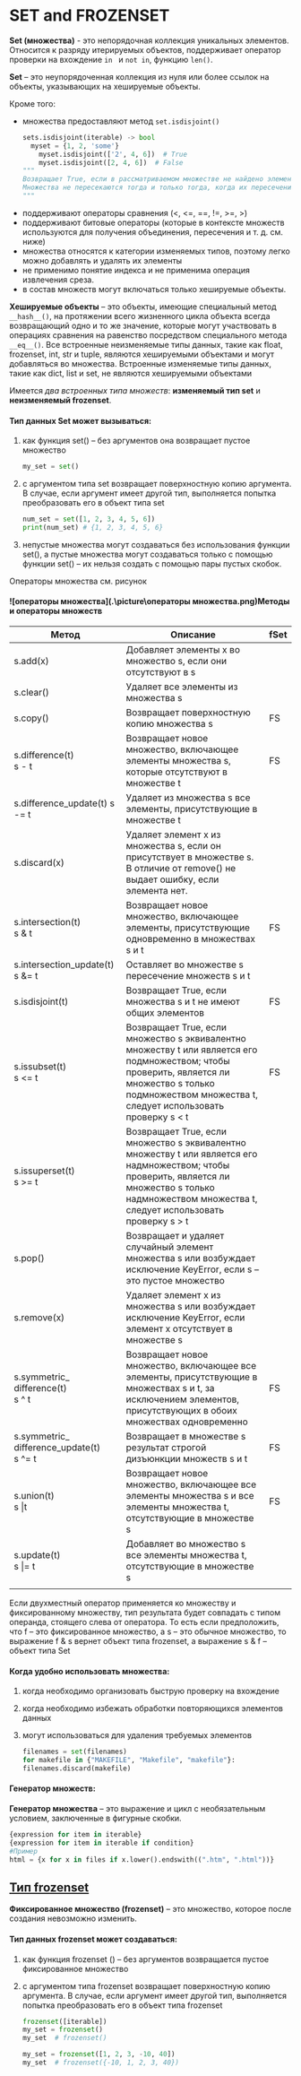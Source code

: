 # SET and FROZENSET   

**Set (множества)** - это непорядочная коллекция уникальных элементов. Относится  к разряду итерируемых объектов, поддерживает оператор проверки на вхождение `in `  и `not in`, функцию `len()`.  

**Set** – это неупорядоченная коллекция из нуля или более ссылок на объекты, указывающих на хешируемые объекты.  

Кроме того:

- множества предоставляют метод `set.isdisjoint()`  

  ```python
  sets.isdisjoint(iterable) -> bool
    myset = {1, 2, 'some'}
      myset.isdisjoint(['2', 4, 6])  # True
      myset.isdisjoint([2, 4, 6])  # False
  """
  Возвращает True, если в рассматриваемом множестве не найдено элементов, присутствующих в указанном объекте.
  Множества не пересекаются тогда и только тогда, когда их пересечение пусто.
  """
  ```

* поддерживают операторы сравнения (<, <=, ==, !=, >=, >)    
* поддерживают битовые операторы (которые в контексте множеств используются для получения объединения, пересечения и т. д. см. ниже)  
* множества относятся к категории изменяемых типов, поэтому легко можно добавлять и удалять их элементы
* не применимо понятие индекса и не применима операция извлечения среза.     
* в состав множеств могут включаться только хешируемые объекты.  

**Хешируемые объекты** – это объекты, имеющие специальный метод `__hash__()`, на протяжении всего жизненного цикла объекта всегда возвращающий одно и то же значение, которые могут участвовать в операциях сравнения на равенство посредством специального метода `__eq__()`.  Все встроенные неизменяемые типы данных, такие как float, frozenset, int, str и tuple, являются хешируемыми объектами и могут добавляться во множества. Встроенные изменяемые типы данных, такие как dict, list и set, не являются хешируемыми объектами  

Имеется *два встроенных типа множеств*: **изменяемый тип set** и **неизменяемый frozenset**.  

#### Тип данных Set может вызываться:

1. как функция set()   – без аргументов  она возвращает пустое множество

   ```python
   my_set = set()
   ```

2. с аргументом типа set возвращает поверхностную копию аргумента. В случае, если аргумент имеет другой тип, выполняется попытка преобразовать его в объект типа set  

   ```python
   num_set = set([1, 2, 3, 4, 5, 6])  
   print(num_set) # {1, 2, 3, 4, 5, 6}
   ```

3.  непустые множества могут создаваться без использования функции set(), а пустые множества могут создаваться только с помощью функции set() – их нельзя создать с помощью пары пустых скобок.  

Операторы множества см. рисунок

#### ![операторы множества](.\picture\операторы множества.png)Методы и операторы множеств

| Метод                                         | Описание                                                     | fSet |
| --------------------------------------------- | ------------------------------------------------------------ | ---- |
| s.add(x)                                      | Добавляет элементы x во множество s, если они отсутствуют в s |      |
| s.clear()                                     | Удаляет все элементы из множества s                          |      |
| s.copy()                                      | Возвращает поверхностную копию множества s                   | FS   |
| s.difference(t)<br />s - t                    | Возвращает новое множество, включающее элементы множества s, которые отсутствуют в множестве t | FS   |
| s.difference_update(t) s -= t                 | Удаляет из множества s все элементы, присутствующие в множестве t |      |
| s.discard(x)                                  | Удаляет элемент x из множества s, если он присутствует в множестве s. В отличие от remove() не выдает ошибку, если элемента нет. |      |
| s.intersection(t)<br />s & t                  | Возвращает новое множество, включающее элементы, присутствующие одновременно в множествах s и t | FS   |
| s.intersection_update(t)<br />s &= t          | Оставляет во множестве s пересечение множеств s и t          |      |
| s.isdisjoint(t)                               | Возвращает True, если множества s и t не имеют общих элементов | FS   |
| s.issubset(t)<br />s <= t                     | Возвращает True, если множество s эквивалентно множеству t или является его подмножеством; чтобы проверить, является ли множество s только подмножеством множества t, следует использовать проверку s < t | FS   |
| s.issuperset(t) <br />s >= t                  | Возвращает True, если множество s эквивалентно множеству t или является его надмножеством; чтобы проверить, является ли множество s только надмножеством множества t, следует использовать проверку s > t |      |
| s.pop()                                       | Возвращает и удаляет случайный элемент множества s или возбуждает исключение KeyError, если s – это пустое множество |      |
| s.remove(x)                                   | Удаляет элемент x из множества s или возбуждает исключение KeyError, если элемент x отсутствует в множестве s |      |
| s.symmetric_ difference(t)<br />s ^ t         | Возвращает новое множество, включающее все элементы, присутствующие в множествах s и t, за исключением элементов, присутствующих в обоих множествах одновременно | FS   |
| s.symmetric_ difference_update(t)<br />s ^= t | Возвращает в множестве s результат строгой дизъюнкции множеств s и t | FS   |
| s.union(t) <br /> s \|t                       | Возвращает новое множество, включающее все элементы множества s и все элементы множества t, отсутствующие в множестве s | FS   |
| s.update(t) <br />s \|= t                     | Добавляет во множество s все элементы множества t, отсутствующие в множестве s |      |
|                                               |                                                              |      |

Если двухместный оператор применяется ко множеству и фиксированному множеству, тип результата будет совпадать с типом операнда,
стоящего слева от оператора.  То есть если предположить, что f – это фиксированное множество, а s – это обычное множество, то выражение f & s вернет объект типа frozenset, а выражение s & f – объект типа Set

#### Когда удобно использовать множества:

1. когда необходимо организовать быструю проверку на вхождение  

2. когда необходимо избежать обработки повторяющихся элементов данных  

3. могут использоваться для удаления требуемых элементов  

   ```python
   filenames = set(filenames)
   for makefile in {"MAKEFILE", "Makefile", "makefile"}:
   filenames.discard(makefile)
   ```

#### Генератор множеств:

**Генератор множества** – это выражение и цикл с необязательным условием, заключенные в фигурные скобки.  

```python
{expression for item in iterable}
{expression for item in iterable if condition}
#Пример
html = {x for x in files if x.lower().endswith((".htm", ".html"))}
```

## <u>Тип frozenset</u>  

**Фиксированное множество (frozenset)** – это множество, которое после создания невозможно изменить.

#### Тип данных frozenset может создаваться:

1. как функция frozenset ()   – без аргументов возвращается пустое фиксированное множество  

2. с аргументом типа frozenset  возвращает поверхностную копию аргумента. В случае, если аргумент имеет другой тип, выполняется попытка преобразовать его в объект типа frozenset    

   ```python
   frozenset([iterable])
   my_set = frozenset()
   my_set  # frozenset()
   
   my_set = frozenset([1, 2, 3, -10, 40])
   my_set  # frozenset({-10, 1, 2, 3, 40})
   ```

